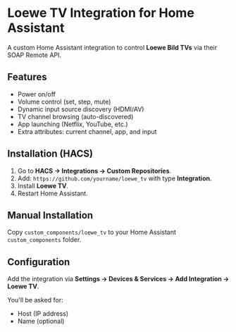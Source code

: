 # Loewe TV Integration for Home Assistant

A custom Home Assistant integration to control **Loewe Bild TVs** via their SOAP Remote API.

## Features
- Power on/off
- Volume control (set, step, mute)
- Dynamic input source discovery (HDMI/AV)
- TV channel browsing (auto-discovered)
- App launching (Netflix, YouTube, etc.)
- Extra attributes: current channel, app, and input

## Installation (HACS)
1. Go to **HACS → Integrations → Custom Repositories**.
2. Add: `https://github.com/yourname/loewe_tv` with type **Integration**.
3. Install **Loewe TV**.
4. Restart Home Assistant.

## Manual Installation
Copy `custom_components/loewe_tv` to your Home Assistant `custom_components` folder.

## Configuration
Add the integration via **Settings → Devices & Services → Add Integration → Loewe TV**.

You'll be asked for:
- Host (IP address)
- Name (optional)
